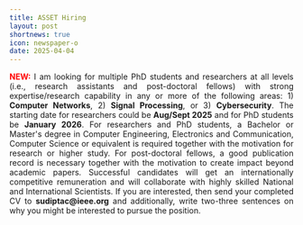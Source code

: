 ```yaml
---
title: ASSET Hiring
layout: post
shortnews: true
icon: newspaper-o
date: 2025-04-04
---
```

<p style="text-align:justify">
<font color="red"><b>NEW:</b></font>
I am looking for multiple PhD students and researchers at all levels (i.e., research assistants and post-doctoral fellows) 
with strong expertise/research capability in any or more of the following areas: 1) <b>Computer Networks</b>, 
2) <b>Signal Processing</b>, or 3) <b>Cybersecurity</b>. The starting date for researchers could be <b>Aug/Sept 2025</b> 
and for PhD students be <b>January 2026</b>. For researchers and PhD students, a Bachelor or Master's degree in Computer 
Engineering, Electronics and Communication, Computer Science or equivalent is required together with the motivation for 
research or higher study. For post-doctoral fellows, a good publication record is necessary together with the motivation 
to create impact beyond academic papers. Successful candidates will get an internationally competitive remuneration and 
will collaborate with highly skilled National and International Scientists. If you are interested, then send your completed 
CV to <b>sudiptac@ieee.org</b> and additionally, write two-three sentences on why you might be interested to pursue the position. 
</p>
